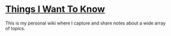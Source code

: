 # [Things I Want To Know](https://knowledge.allanmacgregor.com)

This is my personal wiki where I capture and share notes about a wide array of topics. 